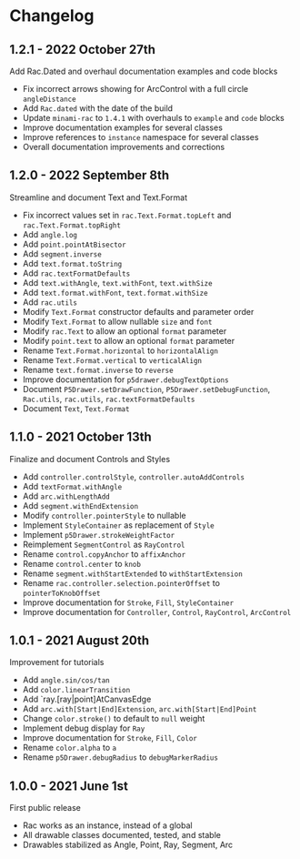Changelog
=========

1.2.1 - 2022 October 27th
-------------------------
Add Rac.Dated and overhaul documentation examples and code blocks
+ Fix incorrect arrows showing for ArcControl with a full circle `angleDistance`
+ Add `Rac.dated` with the date of the build
+ Update `minami-rac` to `1.4.1` with overhauls to `example` and `code` blocks
+ Improve documentation examples for several classes
+ Improve references to `instance` namespace for several classes
+ Overall documentation improvements and corrections


1.2.0 - 2022 September 8th
--------------------------
Streamline and document Text and Text.Format
+ Fix incorrect values set in `rac.Text.Format.topLeft` and `rac.Text.Format.topRight`
+ Add `angle.log`
+ Add `point.pointAtBisector`
+ Add `segment.inverse`
+ Add `text.format.toString`
+ Add `rac.textFormatDefaults`
+ Add `text.withAngle`, `text.withFont`, `text.withSize`
+ Add `text.format.withFont`, `text.format.withSize`
+ Add `rac.utils`
+ Modify `Text.Format` constructor defaults and parameter order
+ Modify `Text.Format` to allow nullable `size` and `font`
+ Modify `rac.Text` to allow an optional `format` parameter
+ Modify `point.text` to allow an optional `format` parameter
+ Rename `Text.Format.horizontal` to `horizontalAlign`
+ Rename `Text.Format.vertical` to `verticalAlign`
+ Rename `text.format.inverse` to `reverse`
+ Improve documentation for `p5drawer.debugTextOptions`
+ Document `P5Drawer.setDrawFunction`, `P5Drawer.setDebugFunction`, `Rac.utils`, `rac.utils`, `rac.textFormatDefaults`
+ Document `Text`, `Text.Format`


1.1.0 - 2021 October 13th
-------------------------
Finalize and document Controls and Styles
+ Add `controller.controlStyle`, `controller.autoAddControls`
+ Add `textFormat.withAngle`
+ Add `arc.withLengthAdd`
+ Add `segment.withEndExtension`
+ Modify `controller.pointerStyle` to nullable
+ Implement `StyleContainer` as replacement of `Style`
+ Implement `p5Drawer.strokeWeightFactor`
+ Reimplement `SegmentControl` as `RayControl`
+ Rename `control.copyAnchor` to `affixAnchor`
+ Rename `control.center` to `knob`
+ Rename `segment.withStartExtended` to `withStartExtension`
+ Rename `rac.controller.selection.pointerOffset` to `pointerToKnobOffset`
+ Improve documentation for `Stroke`, `Fill`, `StyleContainer`
+ Improve documentation for `Controller`, `Control`, `RayControl`, `ArcControl`


1.0.1 - 2021 August 20th
------------------------
Improvement for tutorials
+ Add `angle.sin/cos/tan`
+ Add `color.linearTransition`
+ Add `ray.[ray|point]AtCanvasEdge
+ Add `arc.with[Start|End]Extension`, `arc.with[Start|End]Point`
+ Change `color.stroke()` to default to `null` weight
+ Implement debug display for `Ray`
+ Improve documentation for `Stroke`, `Fill`, `Color`
+ Rename `color.alpha` to `a`
+ Rename `p5Drawer.debugRadius` to `debugMarkerRadius`


1.0.0 - 2021 June 1st
---------------------
First public release
+ Rac works as an instance, instead of a global
+ All drawable classes documented, tested, and stable
+ Drawables stabilized as Angle, Point, Ray, Segment, Arc

